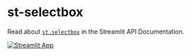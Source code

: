 # st-selectbox

Read about [`st.selectbox`](https://docs.streamlit.io/library/api-reference/widgets/st.selectbox) in the Streamlit API Documentation.

[![Streamlit App](https://static.streamlit.io/badges/streamlit_badge_black_white.svg)](https://share.streamlit.io/dataprofessor/30daysofstreamlit/)
